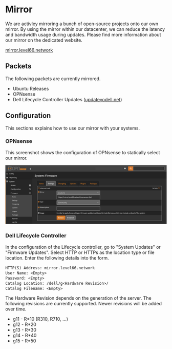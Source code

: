 # Mirror
We are activley mirroring a bunch of open-source projects onto our own mirror.
By using the mirror within our datacenter, we can reduce the latency and bandwidth usage during updates.
Please find more information about our mirror on the dedicated website.

[mirror.level66.network](https://mirror.level66.network/)

## Packets
The following packets are currently mirrored.

- Ubuntu Releases
- OPNsense
- Dell Lifecycle Controller Updates ([updateyodell.net](https://updateyodell.net/))


## Configuration
This sections explains how to use our mirror with your systems.

### OPNsense
This screenshot shows the configuration of OPNsense to statically select our mirror.

![Configure the mirror in the "Firmware - Settings" config-options.](./files/mirror-opnsense.png "Screenshot of the mirror-configuration in OPNsense.")

### Dell Lifecycle Controller
In the configuration of the Lifecycle controller, go to "System Updates" or "Firmware Updates".
Select HTTP or HTTPs as the location type or file location.
Enter the following details into the form.

```
HTTP(S) Address: mirror.level66.network
User Name: <Empty>
Password: <Empty>
Catalog Location: /dell/g<Hardware Revision>/
Catalog Filename: <Empty>
```

The Hardware Revision depends on the generation of the server.
The following revisions are currently supported. Newer revisions will be added over time.

- g11 - R*10 (R310, R710, ...)
- g12 - R*20
- g13 - R*30
- g14 - R*40
- g15 - R*50
